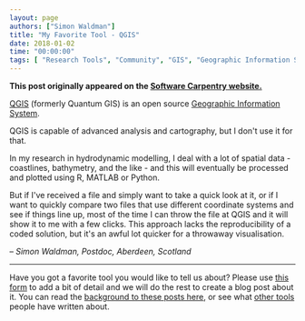 ```yaml
---
layout: page
authors: ["Simon Waldman"]
title: "My Favorite Tool - QGIS"
date: 2018-01-02
time: "00:00:00"
tags: [ "Research Tools", "Community", "GIS", "Geographic Information Systems", "Software Carpentry"]
---
```


<p><b>This post originally appeared on the <a href="https://software-carpentry.org/">Software Carpentry website.</a></b></p>

[QGIS](https://www.qgis.org/en/site/) (formerly Quantum GIS) is an open source [Geographic Information System](https://en.wikipedia.org/wiki/Geographic_information_system).

QGIS is capable of advanced analysis and cartography, but I don't use it for that. 

In my research in hydrodynamic modelling, I deal with a lot of spatial data - coastlines, bathymetry, and the like - 
and this will eventually be processed and plotted using R, MATLAB or Python.

But if I've received a file and simply want to take a quick look at it, or if I want to 
quickly compare two files that use different coordinate systems and see if things line up, most of the time I can
throw the file at QGIS and it will show it to me with a few clicks. This approach lacks the 
reproducibility of a coded solution, but it's an awful lot quicker for a throwaway visualisation.

– *Simon Waldman, Postdoc, Aberdeen, Scotland*

---

Have you got a favorite tool you would like to tell us about? Please use [this form](https://docs.google.com/forms/d/e/1FAIpQLSeiu5NzJsLxYueaQrNn_qKbaa5JR2Sz12CeCRyedKQxwb54Dw/viewform) to add a bit of detail 
and we will do the rest to create a blog post about it. You can read the [background to these posts here](https://software-carpentry.org/blog/2017/10/fave-tools.html), 
or see what [other tools](https://software-carpentry.org/blog/2017/11/favorites.html) people have written about.
